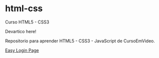 # html-css
 Curso HTML5 - CSS3

Devartico here!

Repositorio para aprender HTML5 - CSS3 - JavaScript de CursoEmVideo.

<a href="https://devarctico.github.io/html-css/aulas-02/desafios/desafio-pessoal/d001-easy-login/index.html">Easy Login Page</a>